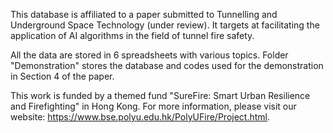 This database is affiliated to a paper submitted to Tunnelling and Underground Space Technology (under review).
It targets at facilitating the application of AI algorithms in the field of tunnel fire safety.

All the data are stored in 6 spreadsheets with various topics.
Folder "Demonstration" stores the database and codes used for the demonstration in Section 4 of the paper.

This work is funded by a themed fund "SureFire: Smart Urban Resilience and Firefighting" in Hong Kong. For more information, please visit our website: https://www.bse.polyu.edu.hk/PolyUFire/Project.html.




